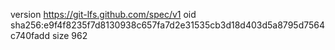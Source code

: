 version https://git-lfs.github.com/spec/v1
oid sha256:e9f4f8235f7d8130938c657fa7d2e31535cb3d18d403d5a8795d7564c740fadd
size 962
